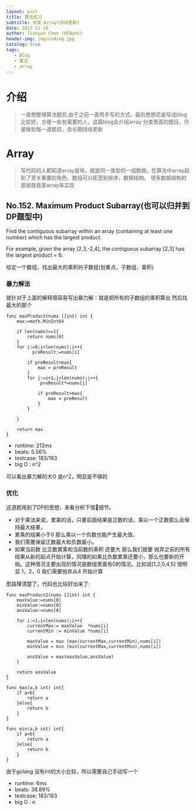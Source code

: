 ```yaml
---
layout: post
title: 算法练习
subtitle: 分类-Array(持续更新)
date: 2017-11-18
author: Tianyun Chen (OFBank)
header-img: img/coding.jpg
catalog: true
tags:
   - Blog
   - 算法
   - array
---
```


# 介绍

>一直想整理算法题目,由于之前一直用手写的方式，最后想想还是写成blog比较好，方便一些有需要的人，这篇blog会介绍array 分类里面的题目，尽量做到每一道题目，会长期持续更新

# Array

>写代码的人都知道array是啥，就是同一类型的一组数据，在算法中array起到了至关重要的角色。数组可以拓宽到排序，数据结构。 很多数据结构的底层就是拿array来实现



## No.152. Maximum Product Subarray(也可以归并到DP题型中)

Find the contiguous subarray within an array (containing at least one number) which has the largest product.

For example, given the array [2,3,-2,4],
the contiguous subarray [2,3] has the largest product = 6.

给定一个数组，找出最大的乘积的子数组(划重点，子数组，乘积)


### 暴力解法

就针对于上面的解释很容易写出暴力解：就是把所有的子数组的乘积算出 然后找最大的那个

```
func maxProduct(nums []int) int {
	max:=math.MinInt64

	if len(nums)==1{
		return nums[0]
	}
	for i:=0;i<len(nums);i++{
		  preResult:=nums[i]

		if preResult>max{
			max = preResult
		}
		for j:=i+1;j<len(nums);j++{
             preResult*=nums[j]

			if preResult>max{
				max = preResult
			}
		}

	}

	return max
}

```
 - runtime: 212ms
 - beats:  5.56%
 - testcase: 183/183
 - big O : n^2

 可以看出暴力解的大O 是n^2，明显是不够的

### 优化

这道题用到了DP的思想，来看分析下情细节。
- 对于乘法来说，累乘的话，只要前面结果是正数的话，乘以一个正数那么会保持最大结果，
- 累乘的结果小于0 那么乘以一个负数也能产生最大值。
- 我们需要保留正数最大和负数最小。 
- 如果当前数 比正数累乘和当前数的乘积 还要大 那么我们就要 抛弃之前的所有结果从新的起点开始计算，同理的如果比负数累乘还要小，那么也要新的开始。这种情况主要出现的情况是数组里面有0的情况。比如说[1,2,0,4,5] 很明显 1，2，0 我们需要抛弃从4 开始计算

思路理清楚了，代码也比较好出来了:

```
func maxProduct2(nums []int) int {
	maxValue:=nums[0]
	minValue:=nums[0]
	ansValue:=nums[0]

	for i:=1;i<len(nums);i++{
		currentMax:= maxValue  *nums[i]
		currentMin := minValue *nums[i]

		maxValue = max (max(currentMax,currentMin),nums[i])
		minValue = min (min(currentMax,currentMin),nums[i])
        
		ansValue = max(maxValue,ansValue)
	}

	return ansValue
}

func max(a,b int) int{
	if a>b{
		return a
	}else{
		return b
	}
}

func min(a,b int) int{
	if a<b{
		return a
	}else{
		return b
	}
}
```
由于golang 没有int的大小比较，所以需要自己手动写一个

 - runtime: 6ms
 - beats:  38.89%
 - testcase: 183/183
 - big O : n



